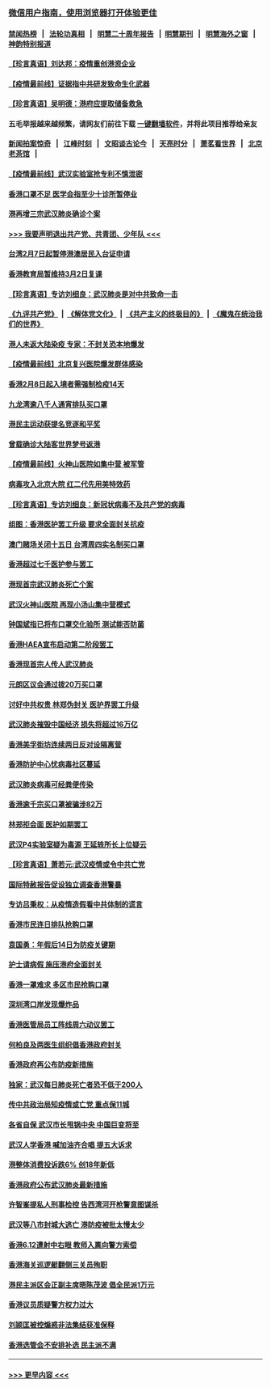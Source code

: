 ### [微信用户指南，使用浏览器打开体验更佳](https://github.com/gfw-breaker/banned-news1/blob/master/indexes/wechat-guide.md?t=0)
#### [禁闻热榜](热点新闻.md?t=0)  &nbsp;&nbsp;|&nbsp;&nbsp; [法轮功真相](https://github.com/gfw-breaker/truth/blob/master/README.md?t=0) &nbsp;&nbsp;|&nbsp;&nbsp; [明慧二十周年报告](https://github.com/gfw-breaker/mh-reports/blob/master/README.md?t=0) &nbsp;&nbsp;|&nbsp;&nbsp;[明慧期刊](https://github.com/gfw-breaker/mh-qikan) &nbsp;&nbsp;|&nbsp;&nbsp; [明慧海外之窗](https://github.com/gfw-breaker/mh-news/blob/master/README.md?t=0) &nbsp;&nbsp;|&nbsp;&nbsp; [神韵特别报道](https://github.com/gfw-breaker/mh-news/blob/master/shenyun.md?t=0)
#### [【珍言真语】刘达邦：疫情重创港资企业](../pages/nsc415/n11854274.md?t=02100401) 
#### [【疫情最前线】证据指中共研发致命生化武器](../pages/nsc415/n11853087.md?t=02100401) 
#### [【珍言真语】吴明德：港府应提取储备救急](../pages/nsc415/n11852734.md?t=02100401) 
#### 五毛举报越来越频繁，请网友们前往下载 [一键翻墙软件](https://github.com/gfw-breaker/ssr-accounts)，并将此项目推荐给亲友
#### [新闻拍案惊奇](https://github.com/gfw-breaker/banned-news1/blob/master/pages/link4.md) &nbsp;&nbsp;|&nbsp;&nbsp; [江峰时刻](https://github.com/gfw-breaker/banned-news1/blob/master/pages/link4.md) &nbsp;&nbsp;|&nbsp;&nbsp; [文昭谈古论今](https://github.com/gfw-breaker/banned-news1/blob/master/pages/link4.md) &nbsp;&nbsp;|&nbsp;&nbsp; [天亮时分](https://github.com/gfw-breaker/banned-news1/blob/master/pages/link4.md) &nbsp;&nbsp;|&nbsp;&nbsp; [萧茗看世界](https://github.com/gfw-breaker/banned-news1/blob/master/pages/link4.md) &nbsp;&nbsp;|&nbsp;&nbsp; [北京老茶馆](https://github.com/gfw-breaker/banned-news1/blob/master/pages/link4.md) &nbsp;&nbsp;|&nbsp;&nbsp; 
#### [【疫情最前线】武汉实验室抢专利不慎泄密](../pages/nsc415/n11850310.md?t=02100401) 
#### [香港口罩不足 医学会指至少十诊所暂停业](../pages/nsc415/n11850301.md?t=02100401) 
#### [港再增三宗武汉肺炎确诊个案](../pages/nsc415/n11850328.md?t=02100401) 
#### [>>> 我要声明退出共产党、共青团、少年队 <<<](https://github.com/begood0513/goodnews/blob/master/quit/letter.md) 
#### [台湾2月7日起暂停港澳居民入台证申请](../pages/nsc415/n11850304.md?t=02100401) 
#### [香港教育局暂维持3月2日复课](../pages/nsc415/n11850260.md?t=02100401) 
#### [【珍言真语】专访刘细良：武汉肺炎是对中共致命一击](../pages/nsc415/n11849934.md?t=02100401) 
#### [《九评共产党》](https://github.com/begood0513/9ping.md/blob/master/README.md) &nbsp;|&nbsp; [《解体党文化》](../../../../jtdwh.md/blob/master/README.md)  &nbsp;|&nbsp; [《共产主义的终极目的》](../../../../gczydzjmd.md/blob/master/README.md) &nbsp;|&nbsp; [《魔鬼在统治我们的世界》](../../../../mgztzwmdsj.md/blob/master/README.md) 
#### [港人未返大陆染疫 专家：不封关恐本地爆发](../pages/nsc415/n11848021.md?t=02100401) 
#### [【疫情最前线】北京复兴医院爆发群体感染](../pages/nsc415/n11847626.md?t=02100401) 
#### [香港2月8日起入境者需强制检疫14天](../pages/nsc415/n11847658.md?t=02100401) 
#### [九龙湾逾八千人通宵排队买口罩](../pages/nsc415/n11847647.md?t=02100401) 
#### [港民主运动获提名竞逐和平奖](../pages/nsc415/n11847633.md?t=02100401) 
#### [曾载确诊大陆客世界梦号返港](../pages/nsc415/n11847608.md?t=02100401) 
#### [【疫情最前线】火神山医院如集中营 被军管](../pages/nsc415/n11847524.md?t=02100401) 
#### [病毒攻入北京大院 红二代先用美特效药](../pages/nsc415/n11847427.md?t=02100401) 
#### [【珍言真语】专访刘细良：新冠状病毒不及共产党的病毒](../pages/nsc415/n11847164.md?t=02100401) 
#### [组图：香港医护罢工升级 要求全面封关抗疫](../pages/nsc415/n11844107.md?t=02100401) 
#### [澳门赌场关闭十五日 台湾周四实名制买口罩](../pages/nsc415/n11845083.md?t=02100401) 
#### [香港超过七千医护参与罢工](../pages/nsc415/n11845051.md?t=02100401) 
#### [港现首宗武汉肺炎死亡个案](../pages/nsc415/n11844998.md?t=02100401) 
#### [武汉火神山医院 再现小汤山集中营模式](../pages/nsc415/n11844763.md?t=02100401) 
#### [钟国斌指已将布口罩交化验所 测试能否防菌](../pages/nsc415/n11842783.md?t=02100401) 
#### [香港HAEA宣布启动第二阶段罢工](../pages/nsc415/n11842723.md?t=02100401) 
#### [香港现首宗人传人武汉肺炎](../pages/nsc415/n11842766.md?t=02100401) 
#### [元朗区议会通过拨20万买口罩](../pages/nsc415/n11842754.md?t=02100401) 
#### [讨好中共权贵 林郑伪封关 医护界罢工升级](../pages/nsc415/n11842359.md?t=02100401) 
#### [武汉肺炎摧毁中国经济 损失将超过16万亿](../pages/nsc415/n11839723.md?t=02100401) 
#### [香港美孚街坊连续两日反对设隔离营](../pages/nsc415/n11839962.md?t=02100401) 
#### [香港防护中心忧病毒社区蔓延](../pages/nsc415/n11839933.md?t=02100401) 
#### [武汉肺炎病毒可经粪便传染](../pages/nsc415/n11839939.md?t=02100401) 
#### [香港逾千宗买口罩被骗涉82万](../pages/nsc415/n11839914.md?t=02100401) 
#### [林郑拒会面 医护如期罢工](../pages/nsc415/n11839892.md?t=02100401) 
#### [武汉P4实验室疑为毒源 王延轶所长上位疑云](../pages/nsc415/n11835543.md?t=02100401) 
#### [【珍言真语】萧若元:武汉疫情或令中共亡党](../pages/nsc415/n11829394.md?t=02100401) 
#### [国际特赦报告促设独立调查香港警暴](../pages/nsc415/n11833845.md?t=02100401) 
#### [专访吕秉权：从疫情造假看中共体制的谎言](../pages/nsc415/n11833813.md?t=02100401) 
#### [香港市民连日排队抢购口罩](../pages/nsc415/n11833794.md?t=02100401) 
#### [袁国勇：年假后14日为防疫关键期](../pages/nsc415/n11831088.md?t=02100401) 
#### [护士请病假 施压港府全面封关](../pages/nsc415/n11831030.md?t=02100401) 
#### [香港一罩难求 多区市民抢购口罩](../pages/nsc415/n11831002.md?t=02100401) 
#### [深圳湾口岸发现爆炸品](../pages/nsc415/n11828802.md?t=02100401) 
#### [香港医管局员工阵线周六动议罢工](../pages/nsc415/n11828762.md?t=02100401) 
#### [何柏良及两医生组织倡香港政府封关](../pages/nsc415/n11828749.md?t=02100401) 
#### [香港政府再公布防疫新措施](../pages/nsc415/n11828716.md?t=02100401) 
#### [独家：武汉每日肺炎死亡者恐不低于200人](../pages/nsc415/n11828240.md?t=02100401) 
#### [传中共政治局知疫情或亡党 重点保11城](../pages/nsc415/n11828145.md?t=02100401) 
#### [各省自保 武汉市长甩锅中央 中国巨变将至](../pages/nsc415/n11828021.md?t=02100401) 
#### [武汉人学香港 喊加油齐合唱 提五大诉求](../pages/nsc415/n11827046.md?t=02100401) 
#### [港整体消费投诉跌6% 创18年新低](../pages/nsc415/n11817280.md?t=02100401) 
#### [香港政府公布武汉肺炎最新措施](../pages/nsc415/n11817152.md?t=02100401) 
#### [许智峯提私人刑事检控 告西湾河开枪警意图谋杀](../pages/nsc415/n11817132.md?t=02100401) 
#### [武汉等八市封城大逃亡 港防疫被批太慢太少](../pages/nsc415/n11817058.md?t=02100401) 
#### [香港6.12遭射中右眼 教师入禀向警方索偿](../pages/nsc415/n11814678.md?t=02100401) 
#### [香港海关巡逻艇翻侧三关员殉职](../pages/nsc415/n11814604.md?t=02100401) 
#### [港民主派区会正副主席晤陈茂波 倡全民派1万元](../pages/nsc415/n11814582.md?t=02100401) 
#### [香港议员质疑警方权力过大](../pages/nsc415/n11814560.md?t=02100401) 
#### [刘颕匡被控煽惑非法集结获准保释](../pages/nsc415/n11811727.md?t=02100401) 
#### [香港选管会不安排补选 民主派不满](../pages/nsc415/n11811691.md?t=02100401) 

----
#### [ >>> 更早内容 <<< ](../indexes/nsc415-earlier.md)

